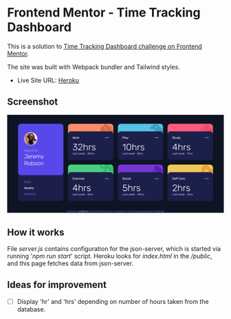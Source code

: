 # Frontend Mentor - Time Tracking Dashboard

This is a solution to [Time Tracking Dashboard challenge on Frontend Mentor](https://www.frontendmentor.io/challenges/time-tracking-dashboard-UIQ7167Jw).

The site was built with Webpack bundler and Tailwind styles. 
- Live Site URL: [Heroku](https://fem-time-tracking-dashboard.herokuapp.com/)

## Screenshot

![](./screenshot.png)

## How it works

File *server.js* contains configuration for the json-server, which is started via running '*npm run start*' script. Heroku looks for *index.html* in the */public*, and this page fetches data from json-server.

## Ideas for improvement

- [ ] Display 'hr' and 'hrs' depending on number of hours taken from the database.